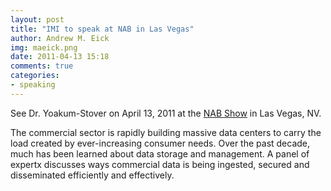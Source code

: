 ```yaml
---
layout: post
title: "IMI to speak at NAB in Las Vegas"
author: Andrew M. Eick
img: maeick.png
date: 2011-04-13 15:18
comments: true
categories: 
- speaking
---
```

See Dr. Yoakum-Stover on April 13, 2011 at the [NAB Show][nab] in Las Vegas, NV.

The commercial sector is rapidly building massive data centers to carry the load created by ever-increasing consumer needs.  Over the past decade, much has been learned about data storage and management.  A panel of expertx discusses ways commercial data is being ingested, secured and disseminated efficiently and effectively.

[nab]: http://expo.nabshow.com/mynabshow2011/public/SessionDetails.aspx?FromPage=nz_ALSessionSearch.aspx&SessionID=1166